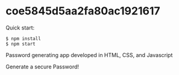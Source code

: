 # coe5845d5aa2fa80ac1921617

Quick start:

```
$ npm install
$ npm start
````

Password generating app developed in HTML, CSS, and Javascript

Generate a secure Password!
